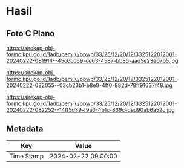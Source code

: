 # Hasil

## Foto C Plano

https://sirekap-obj-formc.kpu.go.id/1adb/pemilu/ppwp/33/25/12/20/12/3325122012001-20240222-081914--45c6cd59-cd63-4587-bb85-aad5e23e07b5.jpg

https://sirekap-obj-formc.kpu.go.id/1adb/pemilu/ppwp/33/25/12/20/12/3325122012001-20240222-082055--03cb23b1-b8e9-4ff0-882d-78ff91637f48.jpg

https://sirekap-obj-formc.kpu.go.id/1adb/pemilu/ppwp/33/25/12/20/12/3325122012001-20240222-082252--14ff5d39-f9a0-4b1c-869c-ded90ab6a52c.jpg


## Metadata

| Key        | Value               |
| ---------- | ------------------- |
| Time Stamp | 2024-02-22 09:00:00 |



